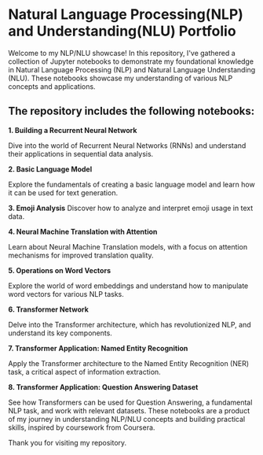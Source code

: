 # Natural Language Processing(NLP) and Understanding(NLU) Portfolio
Welcome to my NLP/NLU showcase! In this repository, I've gathered a collection of Jupyter notebooks to demonstrate my foundational knowledge in Natural Language Processing (NLP) and Natural Language Understanding (NLU). These notebooks showcase my understanding of various NLP concepts and applications.

## The repository includes the following notebooks:

**1. Building a Recurrent Neural Network**

Dive into the world of Recurrent Neural Networks (RNNs) and understand their applications in sequential data analysis.

**2. Basic Language Model**

Explore the fundamentals of creating a basic language model and learn how it can be used for text generation.

**3. Emoji Analysis**
Discover how to analyze and interpret emoji usage in text data.

**4. Neural Machine Translation with Attention**

Learn about Neural Machine Translation models, with a focus on attention mechanisms for improved translation quality.

**5. Operations on Word Vectors**

Explore the world of word embeddings and understand how to manipulate word vectors for various NLP tasks.

**6. Transformer Network**

Delve into the Transformer architecture, which has revolutionized NLP, and understand its key components.

**7. Transformer Application: Named Entity Recognition**

Apply the Transformer architecture to the Named Entity Recognition (NER) task, a critical aspect of information extraction.

**8. Transformer Application: Question Answering Dataset**

See how Transformers can be used for Question Answering, a fundamental NLP task, and work with relevant datasets.
These notebooks are a product of my journey in understanding NLP/NLU concepts and building practical skills, inspired by coursework from Coursera. 

Thank you for visiting my repository.
